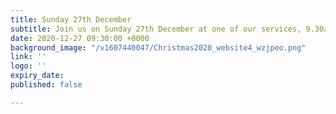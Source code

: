 ```yaml
---
title: Sunday 27th December
subtitle: Join us on Sunday 27th December at one of our services, 9.30am or 11.15am!
date: 2020-12-27 09:30:00 +0000
background_image: "/v1607440047/Christmas2020_website4_wzjpeo.png"
link: ''
logo: ''
expiry_date: 
published: false

---
```

